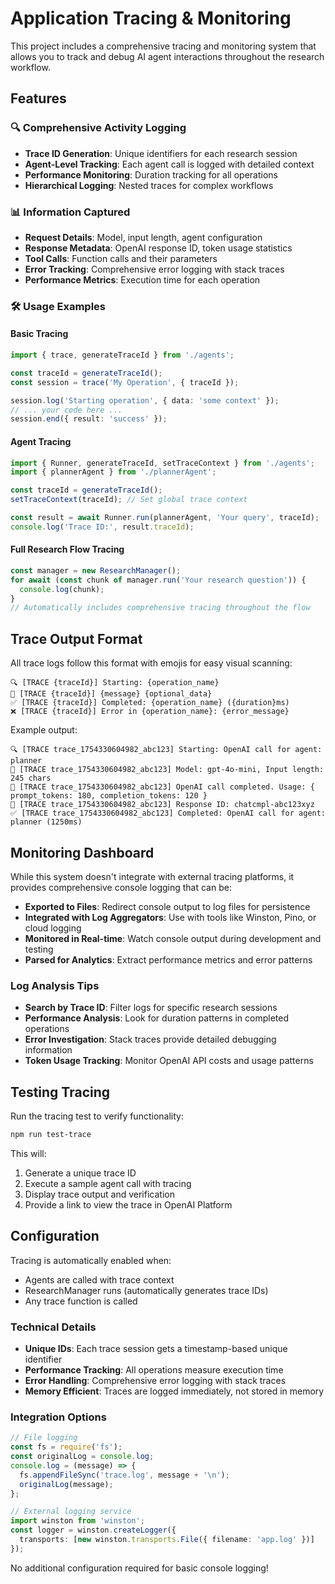 # Application Tracing & Monitoring

This project includes a comprehensive tracing and monitoring system that allows you to track and debug AI agent interactions throughout the research workflow.

## Features

### 🔍 Comprehensive Activity Logging
- **Trace ID Generation**: Unique identifiers for each research session
- **Agent-Level Tracking**: Each agent call is logged with detailed context
- **Performance Monitoring**: Duration tracking for all operations
- **Hierarchical Logging**: Nested traces for complex workflows

### 📊 Information Captured
- **Request Details**: Model, input length, agent configuration
- **Response Metadata**: OpenAI response ID, token usage statistics
- **Tool Calls**: Function calls and their parameters
- **Error Tracking**: Comprehensive error logging with stack traces
- **Performance Metrics**: Execution time for each operation

### 🛠 Usage Examples

#### Basic Tracing
```typescript
import { trace, generateTraceId } from './agents';

const traceId = generateTraceId();
const session = trace('My Operation', { traceId });

session.log('Starting operation', { data: 'some context' });
// ... your code here ...
session.end({ result: 'success' });
```

#### Agent Tracing
```typescript
import { Runner, generateTraceId, setTraceContext } from './agents';
import { plannerAgent } from './plannerAgent';

const traceId = generateTraceId();
setTraceContext(traceId); // Set global trace context

const result = await Runner.run(plannerAgent, 'Your query', traceId);
console.log('Trace ID:', result.traceId);
```

#### Full Research Flow Tracing
```typescript
const manager = new ResearchManager();
for await (const chunk of manager.run('Your research question')) {
  console.log(chunk);
}
// Automatically includes comprehensive tracing throughout the flow
```

## Trace Output Format

All trace logs follow this format with emojis for easy visual scanning:
```
🔍 [TRACE {traceId}] Starting: {operation_name}
📝 [TRACE {traceId}] {message} {optional_data}
✅ [TRACE {traceId}] Completed: {operation_name} ({duration}ms)
❌ [TRACE {traceId}] Error in {operation_name}: {error_message}
```

Example output:
```
🔍 [TRACE trace_1754330604982_abc123] Starting: OpenAI call for agent: planner
📝 [TRACE trace_1754330604982_abc123] Model: gpt-4o-mini, Input length: 245 chars
📝 [TRACE trace_1754330604982_abc123] OpenAI call completed. Usage: { prompt_tokens: 180, completion_tokens: 120 }
📝 [TRACE trace_1754330604982_abc123] Response ID: chatcmpl-abc123xyz
✅ [TRACE trace_1754330604982_abc123] Completed: OpenAI call for agent: planner (1250ms)
```

## Monitoring Dashboard

While this system doesn't integrate with external tracing platforms, it provides comprehensive console logging that can be:

- **Exported to Files**: Redirect console output to log files for persistence
- **Integrated with Log Aggregators**: Use with tools like Winston, Pino, or cloud logging
- **Monitored in Real-time**: Watch console output during development and testing
- **Parsed for Analytics**: Extract performance metrics and error patterns

### Log Analysis Tips
- **Search by Trace ID**: Filter logs for specific research sessions
- **Performance Analysis**: Look for duration patterns in completed operations
- **Error Investigation**: Stack traces provide detailed debugging information
- **Token Usage Tracking**: Monitor OpenAI API costs and usage patterns

## Testing Tracing

Run the tracing test to verify functionality:
```bash
npm run test-trace
```

This will:
1. Generate a unique trace ID
2. Execute a sample agent call with tracing
3. Display trace output and verification
4. Provide a link to view the trace in OpenAI Platform

## Configuration

Tracing is automatically enabled when:
- Agents are called with trace context
- ResearchManager runs (automatically generates trace IDs)
- Any trace function is called

### Technical Details
- **Unique IDs**: Each trace session gets a timestamp-based unique identifier
- **Performance Tracking**: All operations measure execution time
- **Error Handling**: Comprehensive error logging with stack traces
- **Memory Efficient**: Traces are logged immediately, not stored in memory

### Integration Options
```typescript
// File logging
const fs = require('fs');
const originalLog = console.log;
console.log = (message) => {
  fs.appendFileSync('trace.log', message + '\n');
  originalLog(message);
};

// External logging service
import winston from 'winston';
const logger = winston.createLogger({
  transports: [new winston.transports.File({ filename: 'app.log' })]
});
```

No additional configuration required for basic console logging!
